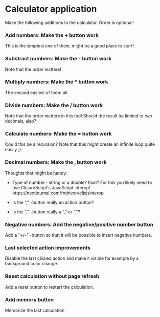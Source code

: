 # Calculator application

Make the following additions to the calculator. Order is optional!


### Add numbers: Make the + button work

This is the simplest one of them, might be a good place to start!


### Substract numbers: Make the - button work

Note that the order matters!


### Multiply numbers: Make the * button work

The second easiest of them all.


### Divide numbers: Make the / button work

Note that the order matters in this too! Should the result be limited to two decimals, also?


### Calculate numbers: Make the = button work

Could this be a recursion?
Note that this might create an infinite loop quite easily ;) 


### Decimal numbers: Make the , button work

Thoughts that might be handy:
- Type of number - string or a double? float? For this you likely need to use ClojureScript's JavaScript interop!
https://nextjournal.com/fndriven/cljsjsinterop

- Is the "," -button really an action button? 
- Is the "," -button really a "," or "."?


### Negative numbers: Add the negative/positive number button

Add a "+/-" -button so that it will be possible to insert negative numbers.


### Last selected action improvements 

Disable the last clicked action and make it visible for example by a background color change.


### Reset calculation without page refresh

Add a reset button to restart the calculation.


### Add memory button

Memorize the last calculation.
